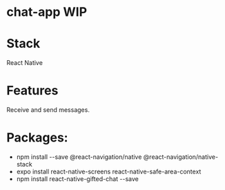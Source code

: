 # chat-app WIP

# Stack
React Native

# Features
Receive and send messages.

# Packages:
- npm install --save @react-navigation/native @react-navigation/native-stack
- expo install react-native-screens react-native-safe-area-context
- npm install react-native-gifted-chat --save
